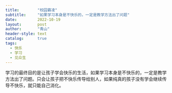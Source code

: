 ```yaml
---
title:        "校园霸凌"
subtitle:     "如果学习本身是不快乐的，一定是教学方法出了问题"
date:         2022-10-19
layout:       post
author:       "青山"
header-style: text
catalog:      true
tags:
  - 快乐
  - 学习
  - 见众生
---
```


学习的最终目的是让孩子学会快乐的生活，如果学习本身是不快乐的，一定是教学方法出了问题。只会让孩子把不快乐传导给别人，如果纯真的孩子没有学会继续传导不快乐，就只能自己消化。